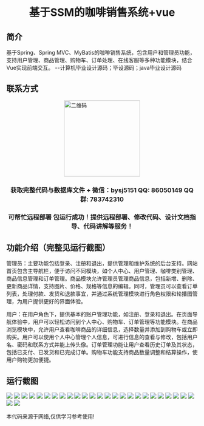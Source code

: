 <p><h1 align="center">基于SSM的咖啡销售系统+vue</h1></p>

## 简介
基于Spring、Spring MVC、MyBatis的咖啡销售系统，包含用户和管理员功能，支持用户管理、商品管理、购物车、订单处理、在线客服等多种功能模块，结合Vue实现前端交互。    --计算机毕业设计源码；毕设源码；java毕业设计源码


## 联系方式
<img src="https://bs-1329754181.cos.ap-shanghai.myqcloud.com/wx.jpg" alt="二维码" style="display: block; margin: 0 auto;" width="200px">
<p><h3 align="center">获取完整代码与数据库文件 + 微信：bysj5151 QQ: 86050149 QQ群: 783742310</h3></p>
<p><h3 align="center">可帮忙远程部署 包运行成功！提供远程部署、修改代码、设计文档指导、代码讲解等服务！</h3></p>

## 功能介绍（完整见运行截图）
管理员：主要功能包括登录、注册和退出，提供管理和维护系统的后台支持。网站首页包含主导航栏，便于访问不同模块，如个人中心、用户管理、咖啡类别管理、商品信息管理和订单管理。商品模块允许管理员管理商品信息，包括新增、删除、更新商品详情，支持图片、价格、规格等信息的编辑。同时，管理员可以查看订单列表，处理付款、发货和退款事宜，并通过系统管理模块进行角色权限和轮播图管理，为用户提供更好的界面体验。

用户：在用户角色下，提供基本的账户管理功能，如注册、登录和退出。在页面导航体验中，用户可以轻松访问到个人中心、购物车、订单管理等功能模块。在商品浏览模块中，允许用户查看咖啡商品的详细信息，选择数量并添加到购物车或立即购买。用户可以使用个人中心管理个人信息，可进行信息的查看与修改，包括用户名、密码和联系方式并能上传头像。订单管理功能让用户查看历史订单及其状态，包括已支付、已发货和已完成订单。购物车功能支持商品数量调整和结算操作，使用户购物更加便捷。


## 运行截图
![](https://bs-1329754181.cos.ap-shanghai.myqcloud.com/ssm/CoffeeSalesSystem/img/001.jpg)
![](https://bs-1329754181.cos.ap-shanghai.myqcloud.com/ssm/CoffeeSalesSystem/img/002.jpg)
![](https://bs-1329754181.cos.ap-shanghai.myqcloud.com/ssm/CoffeeSalesSystem/img/003.jpg)
![](https://bs-1329754181.cos.ap-shanghai.myqcloud.com/ssm/CoffeeSalesSystem/img/004.jpg)
![](https://bs-1329754181.cos.ap-shanghai.myqcloud.com/ssm/CoffeeSalesSystem/img/005.jpg)
![](https://bs-1329754181.cos.ap-shanghai.myqcloud.com/ssm/CoffeeSalesSystem/img/006.jpg)
![](https://bs-1329754181.cos.ap-shanghai.myqcloud.com/ssm/CoffeeSalesSystem/img/007.jpg)
![](https://bs-1329754181.cos.ap-shanghai.myqcloud.com/ssm/CoffeeSalesSystem/img/008.jpg)
![](https://bs-1329754181.cos.ap-shanghai.myqcloud.com/ssm/CoffeeSalesSystem/img/009.jpg)
![](https://bs-1329754181.cos.ap-shanghai.myqcloud.com/ssm/CoffeeSalesSystem/img/010.jpg)
![](https://bs-1329754181.cos.ap-shanghai.myqcloud.com/ssm/CoffeeSalesSystem/img/011.jpg)
![](https://bs-1329754181.cos.ap-shanghai.myqcloud.com/ssm/CoffeeSalesSystem/img/012.jpg)
![](https://bs-1329754181.cos.ap-shanghai.myqcloud.com/ssm/CoffeeSalesSystem/img/013.jpg)
![](https://bs-1329754181.cos.ap-shanghai.myqcloud.com/ssm/CoffeeSalesSystem/img/014.jpg)
![](https://bs-1329754181.cos.ap-shanghai.myqcloud.com/ssm/CoffeeSalesSystem/img/015.jpg)
![](https://bs-1329754181.cos.ap-shanghai.myqcloud.com/ssm/CoffeeSalesSystem/img/016.jpg)
![](https://bs-1329754181.cos.ap-shanghai.myqcloud.com/ssm/CoffeeSalesSystem/img/017.jpg)
![](https://bs-1329754181.cos.ap-shanghai.myqcloud.com/ssm/CoffeeSalesSystem/img/018.jpg)
![](https://bs-1329754181.cos.ap-shanghai.myqcloud.com/ssm/CoffeeSalesSystem/img/019.jpg)
![](https://bs-1329754181.cos.ap-shanghai.myqcloud.com/ssm/CoffeeSalesSystem/img/020.jpg)
![](https://bs-1329754181.cos.ap-shanghai.myqcloud.com/ssm/CoffeeSalesSystem/img/021.jpg)
![](https://bs-1329754181.cos.ap-shanghai.myqcloud.com/ssm/CoffeeSalesSystem/img/022.jpg)
![](https://bs-1329754181.cos.ap-shanghai.myqcloud.com/ssm/CoffeeSalesSystem/img/023.jpg)
![](https://bs-1329754181.cos.ap-shanghai.myqcloud.com/ssm/CoffeeSalesSystem/img/024.jpg)
![](https://bs-1329754181.cos.ap-shanghai.myqcloud.com/ssm/CoffeeSalesSystem/img/025.jpg)
![](https://bs-1329754181.cos.ap-shanghai.myqcloud.com/ssm/CoffeeSalesSystem/img/026.jpg)
![](https://bs-1329754181.cos.ap-shanghai.myqcloud.com/ssm/CoffeeSalesSystem/img/027.jpg)

<p>本代码来源于网络,仅供学习参考使用!</p>
